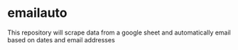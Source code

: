 # emailauto
This repository will scrape data from a google sheet and automatically email based on dates and email addresses
